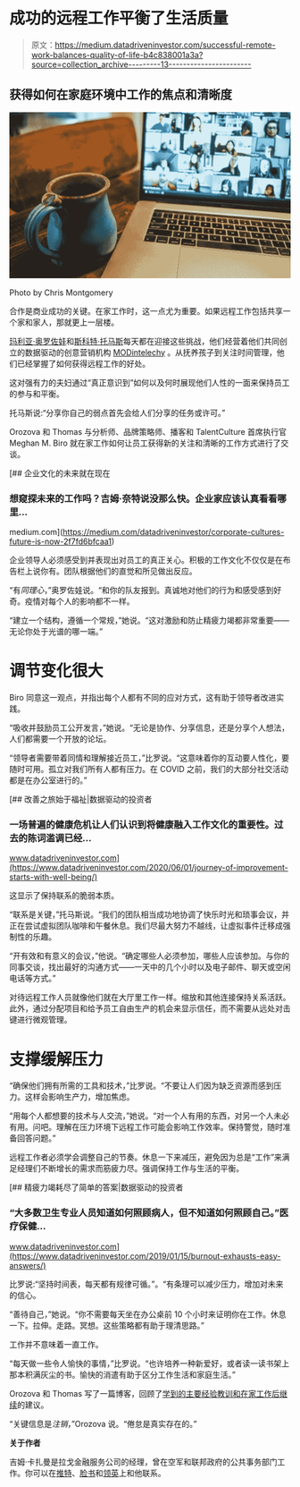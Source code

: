 # 成功的远程工作平衡了生活质量

> 原文：<https://medium.datadriveninvestor.com/successful-remote-work-balances-quality-of-life-b4c838001a3a?source=collection_archive---------13----------------------->

## 获得如何在家庭环境中工作的焦点和清晰度

![](img/931ae53e902df64eef7f2305b0abdffe.png)

Photo by Chris Montgomery

合作是商业成功的关键。在家工作时，这一点尤为重要。如果远程工作包括共享一个家和家人，那就更上一层楼。

[玛利亚·奥罗佐娃](https://twitter.com/MariaOrozova/)和[斯科特·托马斯](https://twitter.com/Scott_R_Thomas/)每天都在迎接这些挑战，他们经营着他们共同创立的数据驱动的创意营销机构 [MODintelechy](https://twitter.com/MODintelechy) 。从抚养孩子到关注时间管理，他们已经掌握了如何获得远程工作的好处。

这对强有力的夫妇通过“真正意识到”如何以及何时展现他们人性的一面来保持员工的参与和平衡。

托马斯说:“分享你自己的弱点首先会给人们分享的任务或许可。”

Orozova 和 Thomas 与分析师、品牌策略师、播客和 TalentCulture 首席执行官 Meghan M. Biro 就在家工作如何让员工获得新的关注和清晰的工作方式进行了交谈。

[](https://medium.com/datadriveninvestor/corporate-cultures-future-is-now-2f7fd6bfcaa1) [## 企业文化的未来就在现在

### 想窥探未来的工作吗？吉姆·奈特说没那么快。企业家应该认真看看哪里…

medium.com](https://medium.com/datadriveninvestor/corporate-cultures-future-is-now-2f7fd6bfcaa1) 

企业领导人必须感受到并表现出对员工的真正关心。积极的工作文化不仅仅是在布告栏上说你有。团队根据他们的直觉和所见做出反应。

“有*同理心*，”奥罗佐娃说。“和你的队友报到。真诚地对他们的行为和感受感到好奇。疫情对每个人的影响都不一样。

“建立一个结构，遵循一个常规，”她说。“这对激励和防止精疲力竭都非常重要——无论你处于光谱的哪一端。”

# **调节变化很大**

Biro 同意这一观点，并指出每个人都有不同的应对方式，这有助于领导者改进实践。

“吸收并鼓励员工公开发言，”她说。“无论是协作、分享信息，还是分享个人想法，人们都需要一个开放的论坛。

“领导者需要带着同情和理解接近员工，”比罗说。“这意味着你的互动要人性化，要随时可用。孤立对我们所有人都有压力。在 COVID 之前，我们的大部分社交活动都是在办公室进行的。”

[](https://www.datadriveninvestor.com/2020/06/01/journey-of-improvement-starts-with-well-being/) [## 改善之旅始于福祉|数据驱动的投资者

### 一场普遍的健康危机让人们认识到将健康融入工作文化的重要性。过去的陈词滥调已经…

www.datadriveninvestor.com](https://www.datadriveninvestor.com/2020/06/01/journey-of-improvement-starts-with-well-being/) 

这显示了保持联系的脆弱本质。

“联系是关键，”托马斯说。“我们的团队相当成功地协调了快乐时光和琐事会议，并正在尝试虚拟团队咖啡和午餐休息。我们尽最大努力不越线，让虚拟事件迁移成强制性的乐趣。

“开有效和有意义的会议，”他说。“确定哪些人必须参加，哪些人应该参加。与你的同事交谈，找出最好的沟通方式——一天中的几个小时以及电子邮件、聊天或空闲电话等方式。”

对待远程工作人员就像他们就在大厅里工作一样。缩放和其他连接保持关系活跃。此外，通过分配项目和给予员工自由生产的机会来显示信任，而不需要从远处对击键进行微观管理。

# **支撑缓解压力**

“确保他们拥有所需的工具和技术，”比罗说。“不要让人们因为缺乏资源而感到压力。这样会影响生产力，增加焦虑。

“用每个人都想要的技术与人交流，”她说。“对一个人有用的东西，对另一个人未必有用。问吧。理解在压力环境下远程工作可能会影响工作效率。保持警觉，随时准备回答问题。”

远程工作者必须学会调整自己的节奏。休息一下来减压，避免因为总是“工作”来满足经理们不断增长的需求而筋疲力尽。强调保持工作与生活的平衡。

[](https://www.datadriveninvestor.com/2019/01/15/burnout-exhausts-easy-answers/) [## 精疲力竭耗尽了简单的答案|数据驱动的投资者

### “大多数卫生专业人员知道如何照顾病人，但不知道如何照顾自己。”医疗保健…

www.datadriveninvestor.com](https://www.datadriveninvestor.com/2019/01/15/burnout-exhausts-easy-answers/) 

比罗说:“坚持时间表，每天都有规律可循。”。“有条理可以减少压力，增加对未来的信心。

“善待自己，”她说。“你不需要每天坐在办公桌前 10 个小时来证明你在工作。休息一下。拉伸。走路。冥想。这些策略都有助于理清思路。”

工作并不意味着一直工作。

“每天做一些令人愉快的事情，”比罗说。“也许培养一种新爱好，或者读一读书架上那本积满灰尘的书。愉快的消遣有助于区分工作生活和家庭生活。”

Orozova 和 Thomas 写了一篇博客，回顾了[学到的主要经验教训和在家工作后继续](https://modintelechy.com/blog/wfh-lessons-learned-and-tips-to-take-forward/)的建议。

“关键信息是*注销*，”Orozova 说。“倦怠是真实存在的。”

**关于作者**

吉姆·卡扎曼是拉戈金融服务公司的经理，曾在空军和联邦政府的公共事务部门工作。你可以在[推特](https://twitter.com/JKatzaman)、[脸书](https://www.facebook.com/jim.katzaman)和[领英](https://www.linkedin.com/in/jim-katzaman-33641b21/)上和他联系。